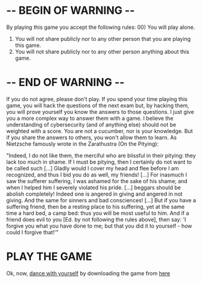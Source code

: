 # -- BEGIN OF WARNING --
By playing this game you accept the following rules: 
00) You will play alone.
01) You will not share publicly nor to any other person that you are playing this game. 
10) You will not share publicly nor to any other person anything about this game. 
# -- END OF WARNING --

If you do not agree, please don't play.
If you spend your time playing this game, you will hack
the questions of the next exam but, by hacking them, you will prove yourself you know
the answers to those questions. I just give you a more complex way to answer them with a game.
I believe the understanding of cybersecurity (and of anything else) should not be weighted
with a score. You are not a cucumber, nor is your knowledge. But if you share the answers 
to others, you won't allow them to learn. As Nietzsche famously wrote in the Zarathustra (On the Pitying):

"Indeed, I do not like them, the merciful who are blissful in their pitying: they lack too much in shame.
If I must be pitying, then I certainly do not want to be called such [...]
Gladly would I cover my head and flee before I am recognized, and thus I bid you do as well, my friends!
[...] For inasmuch I saw the sufferer suffering, I was ashamed for the sake of his shame; and when I helped him I severely violated his pride.
[...] beggars should be abolish completely! Indeed one is angered in giving and angered in not giving.
And the same for sinners and bad consciences!
[...] But if you have a suffering friend, then be a resting place to his suffering, yet at the same time a hard bed, a camp bed: thus you will be most useful to him.
And if a friend does evil to you [Ed. by not following the rules above], then say: 'I forgive you what you have done to me; but that you did it to yourself - how could I forgive that!'"

# PLAY THE GAME
Ok, now, [dance with yourself](https://www.youtube.com/watch?v=FG1NrQYXjLU) by downloading the game from [here](https://drive.google.com/file/d/11NAgJKiikz9wi8oIg6BM06Ciaiwz2WI5) 
